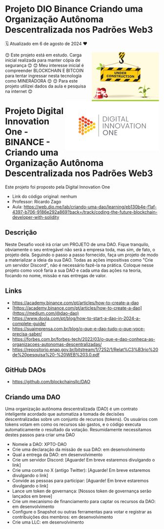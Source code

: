 # Projeto DIO Binance Criando uma Organização Autônoma Descentralizada nos Padrões Web3

:spiral_calendar: Atualizado em 6 de agosto de 2024 :heart:

<img align="right" alt="GIF" height="160px" src="https://github.com/rdeconti/rdeconti-resources/blob/main/under_construction.gif" />

:blush: Este projeto está em estudo. Carga inicial realizada para manter cópia de segurança :blush:
:blush: Meu interesse inicial é compreender BLOCKCHAIN E BITCOIN para tentar ingressar nesta tecnologia como MINERADORA :blush:
:blush: Para este projeto utilizei dados da aula e pesquisa na internet :blush:

<img align="right" alt="GIF" height="160px" src="https://github.com/rdeconti/rdeconti-resources/blob/main/Digital%20Innovation%20One%20-%20Logotipo.png" />

# Projeto Digital Innovation One - BINANCE - Criando uma Organização Autônoma Descentralizada nos Padrões Web3
Este projeto foi proposto pela Digital Innovation One
- Link do código original: nenhum
- Professor: Ricardo Zago
- Aula: https://web.dio.me/lab/criando-uma-dao/learning/eb130b4e-f1af-4397-b706-9186e292a869?back=/track/coding-the-future-blockchain-developer-with-solidity

## Descrição
Neste Desafio você irá criar um PROJETO de uma DAO. Fique tranquilo, obviamente o seu entregável não será a empresa toda, mas sim, de fato, o projeto dela. Seguindo o passo a passo fornecido, faça um projeto de modo a materializar a ideia da sua DAO. Todas as ações impositivas como "Crie um servidor Discord", não é necessário fazê-la na prática. Coloque nesse projeto como você faria a sua DAO e cada uma das ações na teoria, focando no nome, missão e nas entregas de valor.

## Links 
- https://academy.binance.com/pt/articles/how-to-create-a-dao
- [https://academy.binance.com/pt/articles/how-to-create-a-dao](https://medium.com/@dao-dao)
- https://www.doola.com/pt/blog/how-to-start-a-dao-in-2024-a-complete-guide/
- https://suaimprensa.com.br/blog/o-que-e-dao-tudo-o-que-voce-precisa-saber/
- https://forbes.com.br/forbes-tech/2022/03/o-que-e-dao-conheca-as-organizacoes-autonomas-descentralizadas/
- https://repositorio.enap.gov.br/bitstream/1/7252/1/Relat%C3%B3rio%20de%20pesquisa%20-%20WEB%203.0.pdf

## GitHub DAOs
- https://github.com/blockchainsllc/DAO

## Criando uma DAO
Uma organização autônoma descentralizada (DAO) é um contrato inteligente acordado que automatiza a tomada de decisões descentralizadas sobre um conjunto de recursos (tokens). Os usuários com tokens votam em como os recursos são gastos, e o código executa automaticamente o resultado da votação. Resumidamente necessitamos destes passos para criar uma DAO

- Nomeie a DAO: XPTO-DAO
- Crie uma declaração da missão de sua DAO: em desenvolvimento
- Qual a entrega da DAO: em desenvolvimento
- Crie um servidor Discord: [Aguarde! Em breve estaremos divulgando o link]
- Crie uma conta no X (antigo Twitter): [Aguarde! Em breve estaremos divulgando o link]
- Convide as pessoas para participar: [Aguarde! Em breve estaremos divulgando o link]
- Lance um token de governança: [Nossos token de governança serão lançados em breve]
- Crie um mecanismo de financiamento para captar os recursos da DAO: em desenvolvimento
- Configure o Snapshot ou outras ferramentas para votar e registrar as contribuições dos membros: em desenvolvimento
- Crie uma LLC: em desenvolvimento
